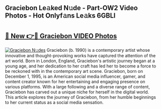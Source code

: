 ## Graciebon Le𝚊ked N𝚞de - Part-OW2 Video Photos - Hot Onlyf𝚊ns Le𝚊ks 6GBLl

# <h2><a href="http://ab12836.deff.icu/?id=Graciebon">🔗 New 👉🔴 Graciebon VIDEO Photos</a></h2>

[![Graciebon N𝚞des](https://i.imgur.com/rIISA9y.gif)](http://ab12836.deff.icu/?id=Graciebon)
Graciebon (b. 1990) is a contemporary artist whose innovative and thought-provoking works have captured the attention of the art world. Born in London, England, Graciebon's artistic journey began at a young age, and her dedication to her craft has led her to become a force to be reckoned with in the contemporary art scene. Graciebon, born on December 1, 1995, is an American social media influencer, gamer, and content creator known for her entertaining and engaging presence on various platforms. With a large following and a diverse range of content, Graciebon has carved out a unique niche for herself in the digital world. This article explores the journey of Graciebon, from her humble beginnings to her current status as a social media sensation.
